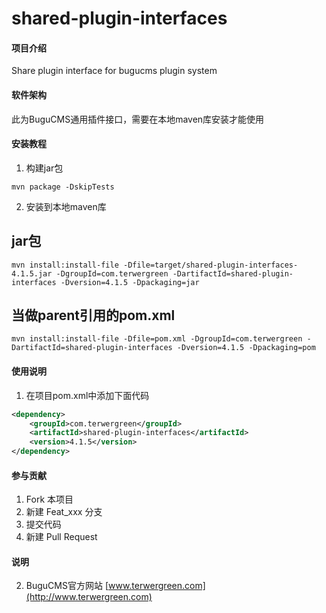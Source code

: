 # shared-plugin-interfaces

#### 项目介绍
Share plugin interface for bugucms plugin system

#### 软件架构
此为BuguCMS通用插件接口，需要在本地maven库安装才能使用


#### 安装教程

1. 构建jar包

```
mvn package -DskipTests
```

2. 安装到本地maven库

## jar包

```
mvn install:install-file -Dfile=target/shared-plugin-interfaces-4.1.5.jar -DgroupId=com.terwergreen -DartifactId=shared-plugin-interfaces -Dversion=4.1.5 -Dpackaging=jar
```

## 当做parent引用的pom.xml

```
mvn install:install-file -Dfile=pom.xml -DgroupId=com.terwergreen -DartifactId=shared-plugin-interfaces -Dversion=4.1.5 -Dpackaging=pom
```

#### 使用说明

1. 在项目pom.xml中添加下面代码

```xml
<dependency>
    <groupId>com.terwergreen</groupId>
    <artifactId>shared-plugin-interfaces</artifactId>
    <version>4.1.5</version>
</dependency>
```

#### 参与贡献

1. Fork 本项目
2. 新建 Feat_xxx 分支
3. 提交代码
4. 新建 Pull Request

#### 说明

2. BuguCMS官方网站 [www.terwergreen.com](http://www.terwergreen.com)
